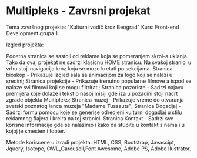 # Multipleks - Zavrsni projekat
Tema završnog projekta: "Kulturni vodič kroz Beograd" Kurs: Front-end Development grupa 1.

Izgled projekta:

Pocetna stranica se sastoji od reklame koja se pomeranjem skrol-a uklanja. Tako da ovaj projekat ne sadrzi klasicnu HOME stranicu.
Na svakoj stranici u vrhu stoji navigacija kroz koju se moze kretati po sekcijama.
Stranica  bioskop - Prikazuje izgled sala sa animacijom za logo koji se nalazi u sredini;
Stranica projekcije - Prikazuje trenutno popularne filmove a ispod se nalaze svi filmovi koji se mogu filtrirati;
Stranica pozoriste - Sadrzi najavu premijera koje dolaze i tekst o nasoj misiji gde iza u pozadini stoji nacrt zgrade objekta Multipleks;
Stranica muzej - Prikazuje vreme do otvaranja svetski poznatog lanca muzeja "Madame Tussauts";
Stranica Dogadjaj - Sadrzi formu pomocu koje se generise odredjeni kulturni dogadjaj u stilu reklamnog flajera i kreira na toj stranici.
Stranica Kontakt - Sadrzi sve korisne informacije gde se nalazimo i kako da stupite u kontakt s nama i u kojoj je smesten i footer.

Metode koriscene u izradi projekta: HTML, CSS, Bootstrap, Javascipt, Jquery, Isotope, OWL_Carousell,Font Awesome, Adobe PS, Adobe Ilustrator. 

